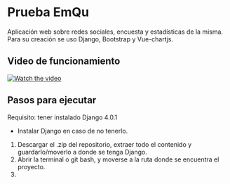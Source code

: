 # Prueba EmQu
Aplicación web sobre redes sociales, encuesta y estadísticas de la misma. Para su creación se uso Django, Bootstrap y Vue-chartjs.

## Video de funcionamiento
[![Watch the video](https://i9.ytimg.com/vi/NZ-p3v6UTtQ/mq2.jpg?sqp=CLCs7Y4G&rs=AOn4CLDrJlGlwLhVaQo72m-QeYamNBZ4NQ)](https://youtu.be/NZ-p3v6UTtQ)

## Pasos para ejecutar
Requisito: tener instalado Django 4.0.1
- Instalar Django en caso de no tenerlo.


1. Descargar el .zip del repositorio, extraer todo el contenido y guardarlo/moverlo a donde se tenga Django.
2. Abrir la terminal o git bash, y moverse a la ruta donde se encuentra el proyecto.
3. 
